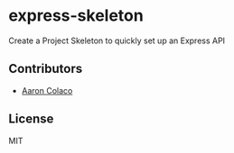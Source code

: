 # express-skeleton
Create a Project Skeleton to quickly set up an Express API

## Contributors
* [Aaron Colaco](http://aaroncolaco.com)

## License

MIT
